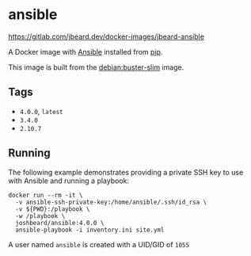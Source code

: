 # ansible

<https://gitlab.com/jbeard.dev/docker-images/jbeard-ansible>

A Docker image with [Ansible](https://www.ansible.com/) installed from
[pip](https://pypi.org/project/ansible/).

This image is built from the [debian:buster-slim](https://hub.docker.com/_/debian)
image.

## Tags

* `4.0.0`, `latest`
* `3.4.0`
* `2.10.7`

## Running

The following example demonstrates providing a private SSH key to use with
Ansible and running a playbook:

```shell
docker run --rm -it \
  -v ansible-ssh-private-key:/home/ansible/.ssh/id_rsa \
  -v ${PWD}:/playbook \
  -w /playbook \
  joshbeard/ansible:4.0.0 \
  ansible-playbook -i inventory.ini site.yml
```

A user named `ansible` is created with a UID/GID of `1055`
